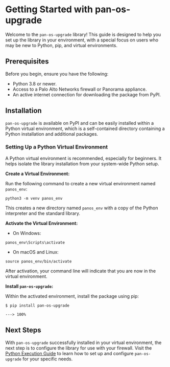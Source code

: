 # Getting Started with pan-os-upgrade

Welcome to the `pan-os-upgrade` library! This guide is designed to help you set up the library in your environment, with a special focus on users who may be new to Python, pip, and virtual environments.

## Prerequisites

Before you begin, ensure you have the following:

- Python 3.8 or newer.
- Access to a Palo Alto Networks firewall or Panorama appliance.
- An active internet connection for downloading the package from PyPI.

## Installation

`pan-os-upgrade` is available on PyPI and can be easily installed within a Python virtual environment, which is a self-contained directory containing a Python installation and additional packages.

### Setting Up a Python Virtual Environment

A Python virtual environment is recommended, especially for beginners. It helps isolate the library installation from your system-wide Python setup.

**Create a Virtual Environment:**

Run the following command to create a new virtual environment named `panos_env`:

<div class="termy">

```console
python3 -m venv panos_env
```

</div>

This creates a new directory named `panos_env` with a copy of the Python interpreter and the standard library.

**Activate the Virtual Environment:**

- On Windows:

<div class="termy">

```console
panos_env\Scripts\activate
```

</div>

- On macOS and Linux:

<div class="termy">

```console
source panos_env/bin/activate
```

</div>

After activation, your command line will indicate that you are now in the virtual environment.

**Install `pan-os-upgrade`:**

Within the activated environment, install the package using pip:

<div class="termy">

```console
$ pip install pan-os-upgrade

---> 100%
```

</div>

## Next Steps

With `pan-os-upgrade` successfully installed in your virtual environment, the next step is to configure the library for use with your firewall. Visit the [Python Execution Guide](execution.md) to learn how to set up and configure `pan-os-upgrade` for your specific needs.
